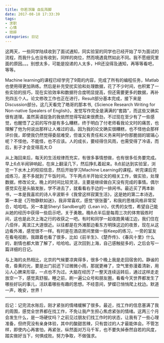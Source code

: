 ```yaml
---
title: 你若浮躁 自乱阵脚
date: 2017-08-18 17:33:39
tags:
- 求职
- 心情
- 琐碎
categories: 日记
---
```

这两天，一些同学陆续收到了面试通知，同实验室的同学也已经开始了华为面试的流程，而我什么也没有收到，同样的岗位，然而境遇竟然如此不同。我不愿细究里面的原因。。。别想太多，可能是投递的人太多，HR还没得及通知，再等等看吧，等等。
<!--more-->
Machine learning的课程已经学完了9周的内容，完成了所有的编程任务，Matlab也使用得更加熟练。然后是补充受扰实验和处理数据，花了不少时间，也积累了一些实验的技巧，现在实验效率和数据符合度明显提高，但还需要更多的数据，再补充四五个人。论文修改工作也正在进行，Result部分基本完成，接下来是Discussion部分。这几天看完了皓哥的那本书,《Science Research Writing for Non-native Spealers of English》，发觉写作完全是满满的“套路”，而这些又确实很有道理。虽然英语捉急的我依然觉得写起来很费劲，不过现在至少有了一些感觉，也醒悟了之前的写作是有多么糟糕，终于明白了付老师看我论文时的痛苦，也理解了他为何说出那样让人难过的话。因为我的论文确实很糟糕，也不怪他会那样评价我，即使我仍然觉得委屈难受，但谁又有责任和义务来呵护你那脆弱的玻璃心呢？不怪他，不能怪，也不应该。人的成长，要经得住风雨，也需受得了冷语，而后，影子才会变得高大:D

从上海回来后，每天的生活规律而充实，有很多事情想做，也有很多任务要完成。早上6点半闹钟响起，在床上翻滚几下，然后挣扎着起来。8点前达到实验室，浏览一下水木上的校招信息，然后开始学习Machine Learning的课程。听完课后完成练习，差不多就到了午饭时间。下午两点半开始论文的相关工作，做实验，处理数据，修改论文。晚上的时间比较灵活，主要是继续做白天没有完成的事情。偶尔感觉实在是头脑发胀，学不进去了，就看看右手边的一排闲书。最近买了两本新书，一本是我喜欢的诗人辛波斯卡《我曾这样寂寞生活》，这是她的第二本诗选，第一本是《万物静默如迷》，我非常喜欢，感觉“很张蕾”，和我的思维风格非常契合，哈哈哈。另一本是Sheryl Sandberg的《Lean in》，优秀的女性，希望自己能从她的经历中获得一些启示吧，关于勇敢。晚8点半后是每周三次的体育锻炼时间，这也是此次上海之行的收获之一吧。有时和同学一起夜跑黄埔江边，我们住在八佰伴，离滨江大道很近。以往都是在外滩那边看东方明珠这边的夜景，现在从这边看外滩，感觉很不一样。有时是在酒店房间里做一些Keep的练习，一旁的室友在看电视剧，我跟着也看了很多，比如《前半生》、《楚乔传》、《春风十里》什么的，剧情也都大致了解了，哈哈哈。这次回到上海，自己感触挺多的，之后会写一篇详细的日记。

与上海的炎热相比，北京的气候要凉爽得多，很多个晚上我是走回宿舍的。静谧的夜，昏黄的光，要是出门前还下过微微小雨，那就更棒了，空气里弥漫着清新，用沁人心脾来形容，一点也不为过。大脑在经历了一整天连续运转后，通过这样走走放空一下，感觉真舒服。睡之前，刷一遍公众号和朋友圈，看看今天世界都发生了哪些好玩的事儿，活跃着哪些有趣的思想。不经意间，梦蝶已悄悄爬上枕边。默道一声，晚安，世界！

-----------
后记：记完流水账后，刚才紧张的情绪缓解了很多。最近，找工作的信息塞满了我的周围，感觉全世界都在找工作，不免让我产生担心焦虑紧张的情绪。这两三个月会发生什么，是一场硬仗吗？之前见过朋友们找工作时的状态，让我有了一些心理准备，但终究没有亲身体验，其中的酸甜苦辣，只有尝过的人才最能体会。不管怎样，即使内心再害怕，再紧张，纵然面对万马千军，也不要失掉泰然自若的风度，踏实做好当下，何惧成败。努力争取，不做强求。